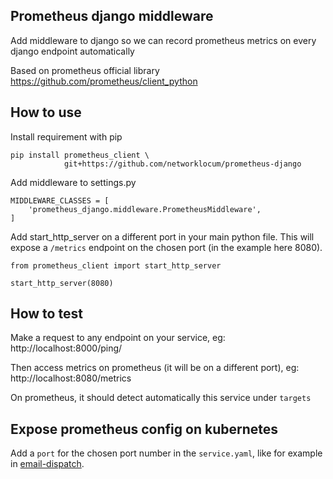 ## Prometheus django middleware

Add middleware to django so we can record prometheus metrics on every django endpoint automatically

Based on prometheus official library https://github.com/prometheus/client_python

## How to use 
Install requirement with pip 
```
pip install prometheus_client \
            git+https://github.com/networklocum/prometheus-django  
```

Add middleware to settings.py
```
MIDDLEWARE_CLASSES = [
    'prometheus_django.middleware.PrometheusMiddleware',
]

```

Add start_http_server on a different port in your main python file. This will expose a `/metrics` endpoint on the chosen port (in the example here 8080).
```
from prometheus_client import start_http_server

start_http_server(8080)
```

## How to test

Make a request to any endpoint on your service, eg: http://localhost:8000/ping/

Then access metrics on prometheus (it will be on a different port), eg: http://localhost:8080/metrics

On prometheus, it should detect automatically this service under  `targets`

## Expose prometheus config on kubernetes

Add a `port` for the chosen port number in the `service.yaml`, like for example in [email-dispatch](https://github.com/networklocum/email-dispatch-service/blob/a1ac49b5027ba8ad12b405d8584917ef9f85c3e5/helm/email-dispatch/templates/service.yaml#L14).
